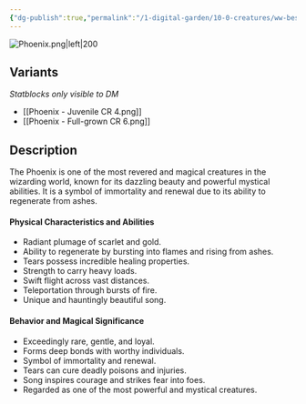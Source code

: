 ```yaml
---
{"dg-publish":true,"permalink":"/1-digital-garden/10-0-creatures/ww-bestiary/phoenix/","tags":["#creature","beast"]}
---
```



![Phoenix.png|left|200](/img/user/1%20DIGITAL%20GARDEN/10.0%20CREATURES/(Attachments)/WW%20Bestiary/Phoenix.png)

## Variants
*Statblocks only visible to DM*
- [[Phoenix - Juvenile CR 4.png]]
- [[Phoenix - Full-grown CR 6.png]]

## Description

The Phoenix is one of the most revered and magical creatures in the wizarding world, known for its dazzling beauty and powerful mystical abilities. It is a symbol of immortality and renewal due to its ability to regenerate from ashes.

#### Physical Characteristics and Abilities

* Radiant plumage of scarlet and gold.
* Ability to regenerate by bursting into flames and rising from ashes.
* Tears possess incredible healing properties.
* Strength to carry heavy loads.
* Swift flight across vast distances.
* Teleportation through bursts of fire.
* Unique and hauntingly beautiful song.

#### Behavior and Magical Significance

* Exceedingly rare, gentle, and loyal.
* Forms deep bonds with worthy individuals.
* Symbol of immortality and renewal.
* Tears can cure deadly poisons and injuries.
* Song inspires courage and strikes fear into foes.
* Regarded as one of the most powerful and mystical creatures.

